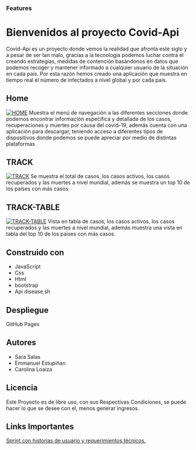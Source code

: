 ### Features

# Bienvenidos al proyecto Covid-Api

Covid-Api es un proyecto donde vemos la realidad que afronta este siglo y a pesar de ser tan malo, gracias a la tecnología podemos luchar contra él creando estrategias, medidas de contención basándonos en datos que podemos recoger y mantener informado a cualquier usuario de la situación en cada país.
Por esta razón hemos creado una aplicación que muestra en tiempo real el número de infectados a nivel global y por cada país.

## Home

[![HOME](HOME "HOME")](https://github.com/sarisp3260/covid-api/blob/dev/project_img/home1.jpg "HOME")
Muestra el menú de navegación a las diferentes secciones donde podemos encontrar información especifica y detallada de los casos, recuperaciones y muertes por causa del covid-19, además cuenta con una aplicación para descargar, teniendo acceso a diferentes tipos de dispositivos donde podemos se puede apreciar por medio de distintas plataformas

## TRACK

[![TRACK](TRACK "TRACK")](https://github.com/sarisp3260/covid-api/blob/dev/project_img/track.jpg "TRACK")
Se muestra el total de casos, los casos activos, los casos recuperados y las muertes a nivel mundial, además se muestra un top 10 de los países con más casos

## TRACK-TABLE

[![TRACK-TABLE](TRACK-TABLE "TRACK-TABLE")](https://github.com/sarisp3260/covid-api/blob/dev/project_img/track-table.jpg "TRACK-TABLE")
Vista en tabla de casos, los casos activos, los casos recuperados y las muertes a nivel mundial, además muestra una vista en tabla del top 10 de los países con más casos.

## Construido con

- JavaScript
- Css
- Html
- bootstrap
- Api disease.sh

## Despliegue

GitHub Pages

## Autores

- Sara Salas
- Emmanuel Estupiñan
- Carolina Loaiza

## Licencia

Este Proyecto es de libre uso, con sus Respectivas Condiciones, se puede hacer lo que se desee con el, menos generar ingresos.

## Links Importantes

[Sprint con historias de usuario y requerimientos técnicos.](https://sara-salas.atlassian.net/jira/software/projects/DC/boards/2/backlog)
